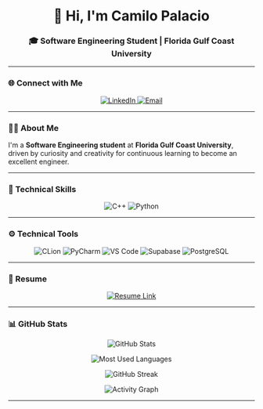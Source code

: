 <h1 align="center">👋 Hi, I'm Camilo Palacio</h1>
<h3 align="center">🎓 Software Engineering Student | Florida Gulf Coast University</h3>

---

### 🌐 Connect with Me
<p align="center">
  <a href="https://www.linkedin.com/in/camilo-palacio-249266275" target="_blank">
    <img src="https://img.shields.io/badge/LinkedIn-Camilo%20Palacio-blue?style=for-the-badge&logo=linkedin" alt="LinkedIn" />
  </a>
  <a href="mailto:cpalacio1727@eagle.fgcu.edu">
    <img src="https://img.shields.io/badge/Email-cpalacio1727%40eagle.fgcu.edu-red?style=for-the-badge&logo=gmail" alt="Email" />
  </a>
</p>

---

### 👨‍💻 About Me
I'm a **Software Engineering student** at **Florida Gulf Coast University**, driven by curiosity and creativity for continuous learning to become an excellent engineer.

---

### 🧠 Technical Skills
<p align="center">
  <img src="https://img.shields.io/badge/C++-00599C?style=for-the-badge&logo=c%2B%2B&logoColor=white" alt="C++" />
  <img src="https://img.shields.io/badge/Python-3776AB?style=for-the-badge&logo=python&logoColor=white" alt="Python" />
</p>

---

### ⚙️ Technical Tools
<p align="center">
  <img src="https://img.shields.io/badge/CLion-000000?style=for-the-badge&logo=clion&logoColor=white" alt="CLion" />
  <img src="https://img.shields.io/badge/PyCharm-000000?style=for-the-badge&logo=pycharm&logoColor=white" alt="PyCharm" />
  <img src="https://img.shields.io/badge/VS%20Code-0078D4?style=for-the-badge&logo=visualstudiocode&logoColor=white" alt="VS Code" />
  <img src="https://img.shields.io/badge/Supabase-3ECF8E?style=for-the-badge&logo=supabase&logoColor=white" alt="Supabase" />
  <img src="https://img.shields.io/badge/PostgreSQL-316192?style=for-the-badge&logo=postgresql&logoColor=white" alt="PostgreSQL" />
</p>

---

### 🧾 Resume
<p align="center">
  <a href="https://github.com/camiloprr/camiloprr/blob/main/Camilo%27s%20ultimate%20resume%203.0.pdf" target="_blank">
    <img src="https://img.shields.io/badge/My%20Resume-4285F4?style=for-the-badge&logo=adobeacrobatreader&logoColor=white" alt="Resume Link" />
  </a>
</p>

---

### 📊 GitHub Stats
<p align="center">
  <img src="https://github-readme-stats.vercel.app/api?username=camiloprr&show_icons=true&theme=tokyonight" alt="GitHub Stats" />
</p>

<p align="center">
  <img src="https://github-readme-stats.vercel.app/api/top-langs/?username=camiloprr&layout=compact&theme=tokyonight" alt="Most Used Languages" />
</p>

<p align="center">
  <img src="https://github-readme-streak-stats.herokuapp.com/?user=camiloprr&theme=tokyonight" alt="GitHub Streak" />
</p>

<p align="center">
  <img src="https://github-profile-summary-cards.vercel.app/api/cards/profile-details?username=camiloprr&theme=tokyonight" alt="Activity Graph" />
</p>

---
